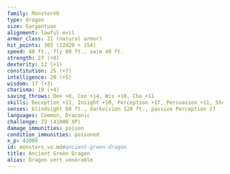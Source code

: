 ```yaml
---
family: MonsterVO
type: dragon
size: Gargantuan
alignment: lawful evil
armor_class: 21 (natural armor)
hit_points: 385 (22d20 + 154)
speed: 40 ft., fly 80 ft., swim 40 ft.
strength: 27 (+8)
dexterity: 12 (+1)
constitution: 25 (+7)
intelligence: 20 (+5)
wisdom: 17 (+3)
charisma: 19 (+4)
saving_throws: Dex +8, Con +14, Wis +10, Cha +11
skills: Deception +11, Insight +10, Perception +17, Persuasion +11, Stealth +8
senses: blindsight 60 ft., darkvision 120 ft., passive Perception 27
languages: Common, Draconic
challenge: 22 (41000 XP)
damage_immunities: poison
condition_immunities: poisoned
x_p: 41000
id: monsters_vo.md#ancient-green-dragon
title: Ancient Green Dragon
alias: Dragon vert vénérable
---
```


